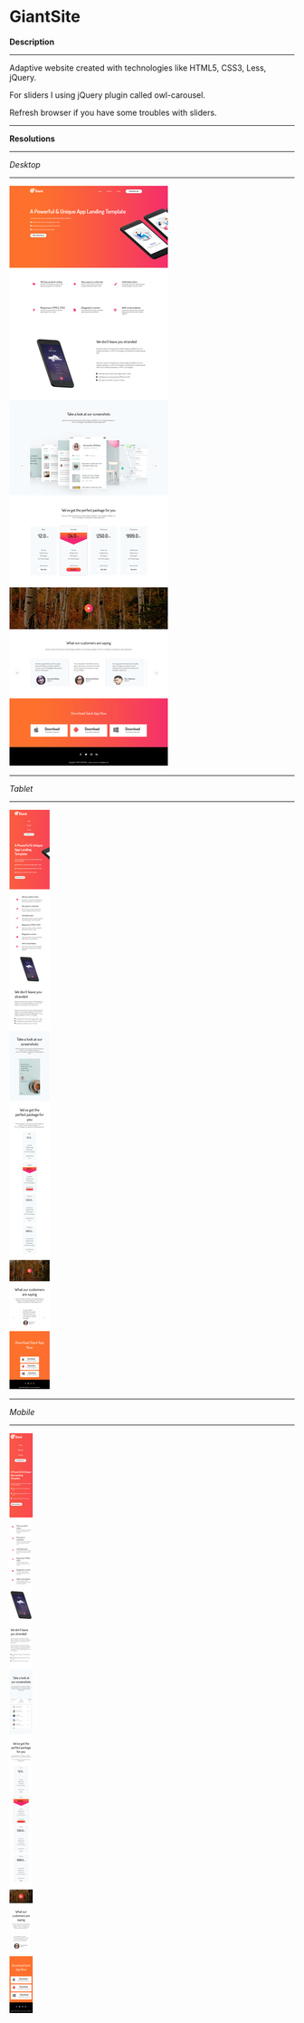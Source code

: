 # GiantSite
**Description**
***** 
Adaptive website created with technologies like HTML5, CSS3, Less, jQuery.

For sliders I using jQuery plugin called owl-carousel.

Refresh browser if you have some troubles with sliders.
***** 

**Resolutions**
***** 
*Desktop*
***** 
![Image Desktop resolution](https://github.com/Konstantin1996/GiantSite/blob/master/preview/desktop.png)
***** 
*Tablet*
***** 
![Image iPad resolution](https://github.com/Konstantin1996/GiantSite/blob/master/preview/tablet.png)
***** 
*Mobile*
***** 
![Image Mobile resolution](https://github.com/Konstantin1996/GiantSite/blob/master/preview/mobilee.png)

